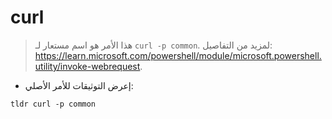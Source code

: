# curl

> هذا الأمر هو اسم مستعار لـ `curl -p common`.
> لمزيد من التفاصيل: <https://learn.microsoft.com/powershell/module/microsoft.powershell.utility/invoke-webrequest>.

- إعرض التوثيقات للأمر الأصلي:

`tldr curl -p common`
